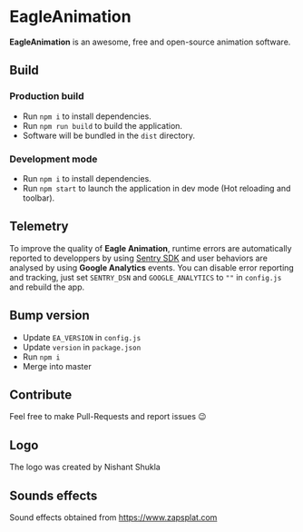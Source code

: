 # EagleAnimation

__EagleAnimation__ is an awesome, free and open-source animation software.

## Build

### Production build

- Run `npm i` to install dependencies.
- Run `npm run build` to build the application.
- Software will be bundled in the `dist` directory.

### Development mode

- Run `npm i` to install dependencies.
- Run `npm start` to launch the application in dev mode (Hot reloading and toolbar).

## Telemetry

To improve the quality of __Eagle Animation__, runtime errors are automatically reported to developpers by using [Sentry SDK](https://sentry.io/) and user behaviors are analysed by using **Google Analytics** events.
You can disable error reporting and tracking, just set `SENTRY_DSN` and `GOOGLE_ANALYTICS` to `""` in `config.js` and rebuild the app.

## Bump version

- Update `EA_VERSION` in `config.js`
- Update `version` in `package.json`
- Run `npm i`
- Merge into master

## Contribute

Feel free to make Pull-Requests and report issues 😉

## Logo

The logo was created by Nishant Shukla

## Sounds effects

Sound effects obtained from https://www.zapsplat.com
